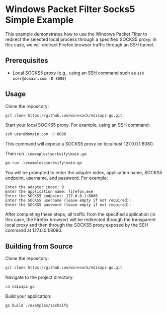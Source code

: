 # Windows Packet Filter Socks5 Simple Example

This example demonstrates how to use the Windows Packet Filter to redirect the selected local process through a specified SOCKS5 proxy. In this case, we will redirect Firefox browser traffic through an SSH tunnel.

## Prerequisites

* Local SOCKS5 proxy (e.g., using an SSH command such as `ssh user@domain.com -D 8080`)

## Usage
Clone the repository:

```sh
git clone https://github.com/wiresock/ndisapi-go.git
```

Start your local SOCKS5 proxy. For example, using an SSH command:

```sh
ssh user@domain.com -D 8080
```

This command will expose a SOCKS5 proxy on localhost 127.0.0.1:8080.

Then run `.\examples\socksify\main.go`:

```sh
go run .\examples\socksify\main.go
```

You will be prompted to enter the adapter index, application name, SOCKS5 endpoint, username, and password. For example:

```
Enter the adapter index: 0
Enter the application name: firefox.exe
Enter the SOCKS5 endpoint: 127.0.0.1:8080
Enter the SOCKS5 username (leave empty if not required): 
Enter the SOCKS5 password (leave empty if not required): 
```

After completing these steps, all traffic from the specified application (in this case, the Firefox browser) will be redirected through the transparent local proxy and then through the SOCKS5 proxy exposed by the SSH command at 127.0.0.1:8080.

## Building from Source

Clone the repository:

```sh
git clone https://github.com/wiresock/ndisapi-go.git
```

Navigate to the project directory:

```sh
cd ndisapi-go
```

Build your application:

```sh
go build ./examples/socksify
```

